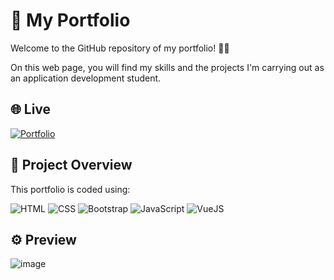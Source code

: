 # 💼 My Portfolio


Welcome to the GitHub repository of my portfolio! 🎨✨  

On this web page, you will find my skills and the projects I'm carrying out as an application development student.

## 🌐 Live 
[![Portfolio](https://img.shields.io/badge/Portfolio-Visit-FF69B4?style=for-the-badge)](https://elisaleroy.com)

## 📁 Project Overview

This portfolio is coded using:  

![HTML](https://img.shields.io/badge/HTML-E34F26?style=for-the-badge&logo=html5&logoColor=white)   ![CSS](https://img.shields.io/badge/CSS-1572B6?style=for-the-badge&logo=css3&logoColor=white)   ![Bootstrap](https://img.shields.io/badge/Bootstrap-7952B3?style=for-the-badge&logo=bootstrap&logoColor=white)   ![JavaScript](https://img.shields.io/badge/JavaScript-F7DF1E?style=for-the-badge&logo=javascript&logoColor=black)   ![VueJS](https://img.shields.io/badge/Vue.js-4FC08D?style=for-the-badge&logo=vue.js&logoColor=white)  

  ## ⚙️ Preview
  ![image](https://github.com/user-attachments/assets/94332e43-e8e2-4004-abb1-f1dc3465a0e0)


